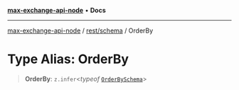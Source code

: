 [**max-exchange-api-node**](../../../README.md) • **Docs**

***

[max-exchange-api-node](../../../modules.md) / [rest/schema](../README.md) / OrderBy

# Type Alias: OrderBy

> **OrderBy**: `z.infer`\<*typeof* [`OrderBySchema`](../variables/OrderBySchema.md)\>
